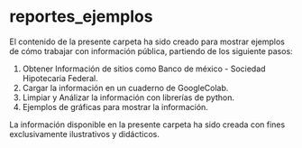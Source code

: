 # reportes_ejemplos
El contenido de la presente carpeta ha sido creado para mostrar ejemplos de cómo trabajar con información pública, partiendo de los siguiente pasos:

1. Obtener Información de sitios como Banco de méxico - Sociedad Hipotecaria Federal.
2. Cargar la información en un cuaderno de GoogleColab.
3. Limpiar y Análizar la información con librerías de python.
4. Ejemplos de gráficas para mostrar la información.

La información disponible en la presente carpeta ha sido creada con fines exclusivamente ilustrativos y didácticos.
